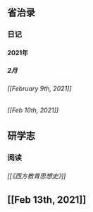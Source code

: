 ## 省治录
### 日记
#### 2021年
##### 2月
###### [[February 9th, 2021]]
###### [[Feb 10th, 2021]]
## 研学志
### 阅读
###### [[《西方教育思想史》]]
## [[Feb 13th, 2021]]
